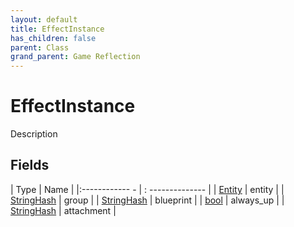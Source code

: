 ```yaml
---
layout: default
title: EffectInstance
has_children: false
parent: Class
grand_parent: Game Reflection
---
```

# EffectInstance
Description 

## Fields
| Type | Name |
|:------------ - | : -------------- |
| [Entity](game-reflection/classes/entity.md) | entity |
| [StringHash](game-reflection/classes/string_hash.md) | group |
| [StringHash](game-reflection/classes/string_hash.md) | blueprint |
| [bool](game-reflection/components/bool.md) | always_up |
| [StringHash](game-reflection/classes/string_hash.md) | attachment |
